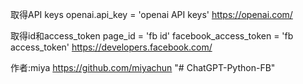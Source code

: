 取得API keys
openai.api_key = 'openai API keys'
https://openai.com/

取得id和access_token
page_id = 'fb id'
facebook_access_token = 'fb access_token' 
https://developers.facebook.com/

作者:miya
https://github.com/miyachun
"# ChatGPT-Python-FB" 
